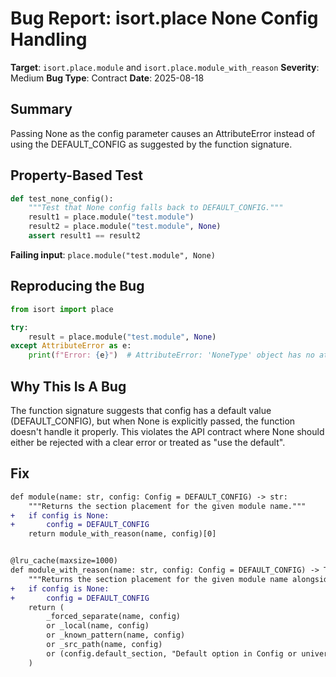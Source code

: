 # Bug Report: isort.place None Config Handling

**Target**: `isort.place.module` and `isort.place.module_with_reason`
**Severity**: Medium
**Bug Type**: Contract
**Date**: 2025-08-18

## Summary

Passing None as the config parameter causes an AttributeError instead of using the DEFAULT_CONFIG as suggested by the function signature.

## Property-Based Test

```python
def test_none_config():
    """Test that None config falls back to DEFAULT_CONFIG."""
    result1 = place.module("test.module")
    result2 = place.module("test.module", None)
    assert result1 == result2
```

**Failing input**: `place.module("test.module", None)`

## Reproducing the Bug

```python
from isort import place

try:
    result = place.module("test.module", None)
except AttributeError as e:
    print(f"Error: {e}")  # AttributeError: 'NoneType' object has no attribute 'forced_separate'
```

## Why This Is A Bug

The function signature suggests that config has a default value (DEFAULT_CONFIG), but when None is explicitly passed, the function doesn't handle it properly. This violates the API contract where None should either be rejected with a clear error or treated as "use the default".

## Fix

```diff
def module(name: str, config: Config = DEFAULT_CONFIG) -> str:
    """Returns the section placement for the given module name."""
+   if config is None:
+       config = DEFAULT_CONFIG
    return module_with_reason(name, config)[0]


@lru_cache(maxsize=1000)
def module_with_reason(name: str, config: Config = DEFAULT_CONFIG) -> Tuple[str, str]:
    """Returns the section placement for the given module name alongside the reasoning."""
+   if config is None:
+       config = DEFAULT_CONFIG
    return (
        _forced_separate(name, config)
        or _local(name, config)
        or _known_pattern(name, config)
        or _src_path(name, config)
        or (config.default_section, "Default option in Config or universal default.")
    )
```